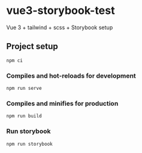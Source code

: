 # vue3-storybook-test

Vue 3 + tailwind + scss + Storybook setup

## Project setup

```
npm ci
```

### Compiles and hot-reloads for development

```
npm run serve
```

### Compiles and minifies for production

```
npm run build
```

### Run storybook

```
npm run storybook
```
